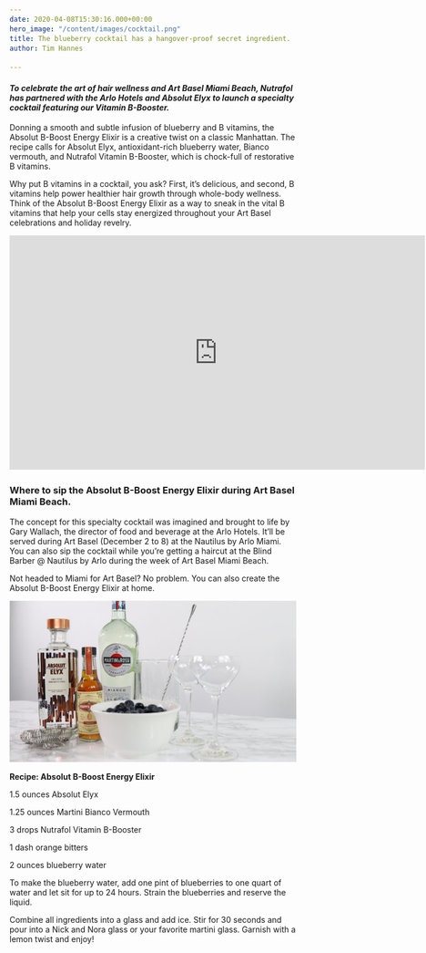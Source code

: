```yaml
---
date: 2020-04-08T15:30:16.000+00:00
hero_image: "/content/images/cocktail.png"
title: The blueberry cocktail has a hangover-proof secret ingredient.
author: Tim Hannes

---
```

#### _To celebrate the art of hair wellness and Art Basel Miami Beach, Nutrafol has partnered with the Arlo Hotels and Absolut Elyx to launch a specialty cocktail featuring our Vitamin B-Booster._

Donning a smooth and subtle infusion of blueberry and B vitamins, the Absolut B-Boost Energy Elixir is a creative twist on a classic Manhattan.
The recipe calls for Absolut Elyx, antioxidant-rich blueberry water, Bianco vermouth, and Nutrafol Vitamin B-Booster, which is chock-full of restorative B vitamins.

Why put B vitamins in a cocktail, you ask? First, it’s delicious, and second, B vitamins help power healthier hair growth through whole-body wellness. Think of the Absolut B-Boost Energy Elixir as a way to sneak in the vital B vitamins that help your cells stay energized throughout your Art Basel celebrations and holiday revelry.

<iframe width="730" height="411" src="https://www.youtube.com/embed/keOUVc_g3Yg" frameborder="0" allow="accelerometer; autoplay; encrypted-media; gyroscope; picture-in-picture" allowfullscreen></iframe>

### Where to sip the Absolut B-Boost Energy Elixir during Art Basel Miami Beach.

The concept for this specialty cocktail was imagined and brought to life by Gary Wallach, the director of food and beverage at the Arlo Hotels. It’ll be served during Art Basel (December 2 to 8) at the Nautilus by Arlo Miami. You can also sip the cocktail while you’re getting a haircut at the Blind Barber @ Nautilus by Arlo during the week of Art Basel Miami Beach.

Not headed to Miami for Art Basel? No problem. You can also create the Absolut B-Boost Energy Elixir at home.

![](/content/images/cocktail-making.png)

**Recipe: Absolut B-Boost Energy Elixir**

1\.5 ounces Absolut Elyx

1\.25 ounces Martini Bianco Vermouth

3 drops Nutrafol Vitamin B-Booster

1 dash orange bitters

2 ounces blueberry water

To make the blueberry water, add one pint of blueberries to one quart of water and let sit for up to 24 hours. Strain the blueberries and reserve the liquid.

Combine all ingredients into a glass and add ice. Stir for 30 seconds and pour into a Nick and Nora glass or your favorite martini glass. Garnish with a lemon twist and enjoy!